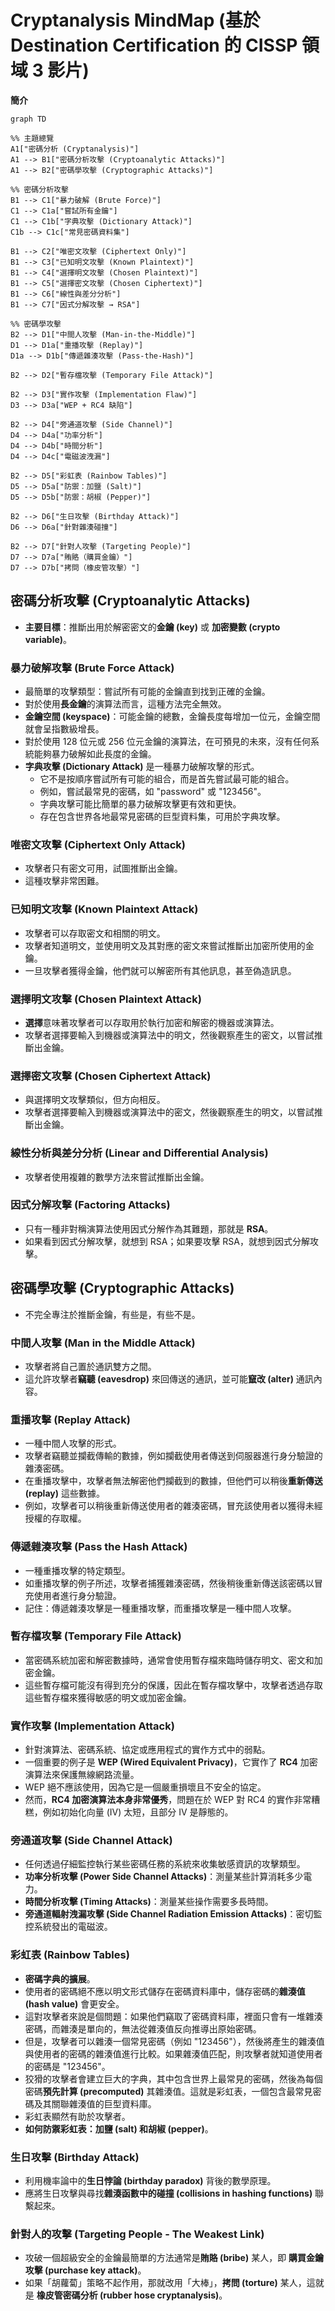# Cryptanalysis MindMap (基於 Destination Certification 的 CISSP 領域 3 影片)

**簡介**

```mermaid
graph TD

%% 主題總覽
A1["密碼分析 (Cryptanalysis)"]
A1 --> B1["密碼分析攻擊 (Cryptoanalytic Attacks)"]
A1 --> B2["密碼學攻擊 (Cryptographic Attacks)"]

%% 密碼分析攻擊
B1 --> C1["暴力破解 (Brute Force)"]
C1 --> C1a["嘗試所有金鑰"]
C1 --> C1b["字典攻擊 (Dictionary Attack)"]
C1b --> C1c["常見密碼資料集"]

B1 --> C2["唯密文攻擊 (Ciphertext Only)"]
B1 --> C3["已知明文攻擊 (Known Plaintext)"]
B1 --> C4["選擇明文攻擊 (Chosen Plaintext)"]
B1 --> C5["選擇密文攻擊 (Chosen Ciphertext)"]
B1 --> C6["線性與差分分析"]
B1 --> C7["因式分解攻擊 → RSA"]

%% 密碼學攻擊
B2 --> D1["中間人攻擊 (Man-in-the-Middle)"]
D1 --> D1a["重播攻擊 (Replay)"]
D1a --> D1b["傳遞雜湊攻擊 (Pass-the-Hash)"]

B2 --> D2["暫存檔攻擊 (Temporary File Attack)"]

B2 --> D3["實作攻擊 (Implementation Flaw)"]
D3 --> D3a["WEP + RC4 缺陷"]

B2 --> D4["旁通道攻擊 (Side Channel)"]
D4 --> D4a["功率分析"]
D4 --> D4b["時間分析"]
D4 --> D4c["電磁波洩漏"]

B2 --> D5["彩虹表 (Rainbow Tables)"]
D5 --> D5a["防禦：加鹽 (Salt)"]
D5 --> D5b["防禦：胡椒 (Pepper)"]

B2 --> D6["生日攻擊 (Birthday Attack)"]
D6 --> D6a["針對雜湊碰撞"]

B2 --> D7["針對人攻擊 (Targeting People)"]
D7 --> D7a["賄賂（購買金鑰）"]
D7 --> D7b["拷問（橡皮管攻擊）"]

```

## 密碼分析攻擊 (Cryptoanalytic Attacks)

- **主要目標**：推斷出用於解密密文的**金鑰 (key)** 或 **加密變數 (crypto variable)**。

### 暴力破解攻擊 (Brute Force Attack)

- 最簡單的攻擊類型：嘗試所有可能的金鑰直到找到正確的金鑰。
- 對於使用**長金鑰**的演算法而言，這種方法完全無效。
- **金鑰空間 (keyspace)**：可能金鑰的總數，金鑰長度每增加一位元，金鑰空間就會呈指數級增長。
- 對於使用 128 位元或 256 位元金鑰的演算法，在可預見的未來，沒有任何系統能夠暴力破解如此長度的金鑰。
- **字典攻擊 (Dictionary Attack)** 是一種暴力破解攻擊的形式。
  - 它不是按順序嘗試所有可能的組合，而是首先嘗試最可能的組合。
  - 例如，嘗試最常見的密碼，如 "password" 或 "123456"。
  - 字典攻擊可能比簡單的暴力破解攻擊更有效和更快。
  - 存在包含世界各地最常見密碼的巨型資料集，可用於字典攻擊。

### 唯密文攻擊 (Ciphertext Only Attack)

- 攻擊者只有密文可用，試圖推斷出金鑰。
- 這種攻擊非常困難。

### 已知明文攻擊 (Known Plaintext Attack)

- 攻擊者可以存取密文和相關的明文。
- 攻擊者知道明文，並使用明文及其對應的密文來嘗試推斷出加密所使用的金鑰。
- 一旦攻擊者獲得金鑰，他們就可以解密所有其他訊息，甚至偽造訊息。

### 選擇明文攻擊 (Chosen Plaintext Attack)

- **選擇**意味著攻擊者可以存取用於執行加密和解密的機器或演算法。
- 攻擊者選擇要輸入到機器或演算法中的明文，然後觀察產生的密文，以嘗試推斷出金鑰。

### 選擇密文攻擊 (Chosen Ciphertext Attack)

- 與選擇明文攻擊類似，但方向相反。
- 攻擊者選擇要輸入到機器或演算法中的密文，然後觀察產生的明文，以嘗試推斷出金鑰。

### 線性分析與差分分析 (Linear and Differential Analysis)

- 攻擊者使用複雜的數學方法來嘗試推斷出金鑰。

### 因式分解攻擊 (Factoring Attacks)

- 只有一種非對稱演算法使用因式分解作為其難題，那就是 **RSA**。
- 如果看到因式分解攻擊，就想到 RSA；如果要攻擊 RSA，就想到因式分解攻擊。

## 密碼學攻擊 (Cryptographic Attacks)

- 不完全專注於推斷金鑰，有些是，有些不是。

### 中間人攻擊 (Man in the Middle Attack)

- 攻擊者將自己置於通訊雙方之間。
- 這允許攻擊者**竊聽 (eavesdrop)** 來回傳送的通訊，並可能**竄改 (alter)** 通訊內容。

### 重播攻擊 (Replay Attack)

- 一種中間人攻擊的形式。
- 攻擊者竊聽並攔截傳輸的數據，例如攔截使用者傳送到伺服器進行身分驗證的雜湊密碼。
- 在重播攻擊中，攻擊者無法解密他們攔截到的數據，但他們可以稍後**重新傳送 (replay)** 這些數據。
- 例如，攻擊者可以稍後重新傳送使用者的雜湊密碼，冒充該使用者以獲得未經授權的存取權。

### 傳遞雜湊攻擊 (Pass the Hash Attack)

- 一種重播攻擊的特定類型。
- 如重播攻擊的例子所述，攻擊者捕獲雜湊密碼，然後稍後重新傳送該密碼以冒充使用者進行身分驗證。
- 記住：傳遞雜湊攻擊是一種重播攻擊，而重播攻擊是一種中間人攻擊。

### 暫存檔攻擊 (Temporary File Attack)

- 當密碼系統加密和解密數據時，通常會使用暫存檔來臨時儲存明文、密文和加密金鑰。
- 這些暫存檔可能沒有得到充分的保護，因此在暫存檔攻擊中，攻擊者透過存取這些暫存檔來獲得敏感的明文或加密金鑰。

### 實作攻擊 (Implementation Attack)

- 針對演算法、密碼系統、協定或應用程式的實作方式中的弱點。
- 一個重要的例子是 **WEP (Wired Equivalent Privacy)**，它實作了 **RC4** 加密演算法來保護無線網路流量。
- WEP 絕不應該使用，因為它是一個嚴重損壞且不安全的協定。
- 然而，**RC4 加密演算法本身非常優秀**，問題在於 WEP 對 RC4 的實作非常糟糕，例如初始化向量 (IV) 太短，且部分 IV 是靜態的。

### 旁通道攻擊 (Side Channel Attack)

- 任何透過仔細監控執行某些密碼任務的系統來收集敏感資訊的攻擊類型。
- **功率分析攻擊 (Power Side Channel Attacks)**：測量某些計算消耗多少電力。
- **時間分析攻擊 (Timing Attacks)**：測量某些操作需要多長時間。
- **旁通道輻射洩漏攻擊 (Side Channel Radiation Emission Attacks)**：密切監控系統發出的電磁波。

### 彩虹表 (Rainbow Tables)

- **密碼字典的擴展**。
- 使用者的密碼絕不應以明文形式儲存在密碼資料庫中，儲存密碼的**雜湊值 (hash value)** 會更安全。
- 這對攻擊者來說是個問題：如果他們竊取了密碼資料庫，裡面只會有一堆雜湊密碼，而雜湊是單向的，無法從雜湊值反向推導出原始密碼。
- 但是，攻擊者可以雜湊一個常見密碼（例如 "123456"），然後將產生的雜湊值與使用者的密碼的雜湊值進行比較。如果雜湊值匹配，則攻擊者就知道使用者的密碼是 "123456"。
- 狡猾的攻擊者會建立巨大的字典，其中包含世界上最常見的密碼，然後為每個密碼**預先計算 (precomputed)** 其雜湊值。這就是彩虹表，一個包含最常見密碼及其關聯雜湊值的巨型資料庫。
- 彩虹表顯然有助於攻擊者。
- **如何防禦彩虹表：加鹽 (salt) 和胡椒 (pepper)**。

### 生日攻擊 (Birthday Attack)

- 利用機率論中的**生日悖論 (birthday paradox)** 背後的數學原理。
- 應將生日攻擊與尋找**雜湊函數中的碰撞 (collisions in hashing functions)** 聯繫起來。

### 針對人的攻擊 (Targeting People - The Weakest Link)

- 攻破一個超級安全的金鑰最簡單的方法通常是**賄賂 (bribe)** 某人，即 **購買金鑰攻擊 (purchase key attack)**。
- 如果「胡蘿蔔」策略不起作用，那就改用「大棒」，**拷問 (torture)** 某人，這就是 **橡皮管密碼分析 (rubber hose cryptanalysis)**。
